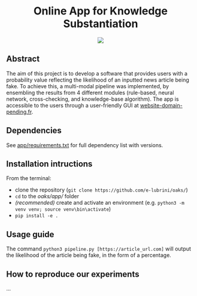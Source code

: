<h1 align="center">Online App for Knowledge Substantiation</h2>
<div style="text-align:center"><img src=https://github.com/e-lubrini/fake-news-detector/blob/main/img/logos/logo_g.png /></div>

## Abstract
The aim of this project is to develop a software that provides users with a probability value reflecting the likelihood of an inputted news article being fake. To achieve this, a multi-modal pipeline was implemented, by ensembling the results from 4 different modules (rule-based, neural network, cross-checking, and knowledge-base algorithm). The app is accessible to the users through a user-friendly GUI at [website-domain-pending.fr](website.com).

## Dependencies
See [app/requirements.txt](https://raw.githubusercontent.com/e-lubrini/oaks/main/app/requirements.txt) for full dependency list with versions.

## Installation intructions
From the terminal:
- clone the repository (`git clone https://github.com/e-lubrini/oaks/`)
- `cd` to the _oaks/app/_ folder
- _(recommended)_ create and activate an environment
  (e.g. `python3 -m venv venv; source venv\bin\activate`)
- `pip install -e .`

## Usage guide
The command `python3 pipeline.py [https://article_url.com]` will output the likelihood of the article being fake, in the form of a percentage. 


## How to reproduce our experiments
...
